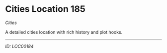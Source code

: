 # Cities Location 185

*Cities*

A detailed cities location with rich history and plot hooks.

---
*ID: LOC00184*